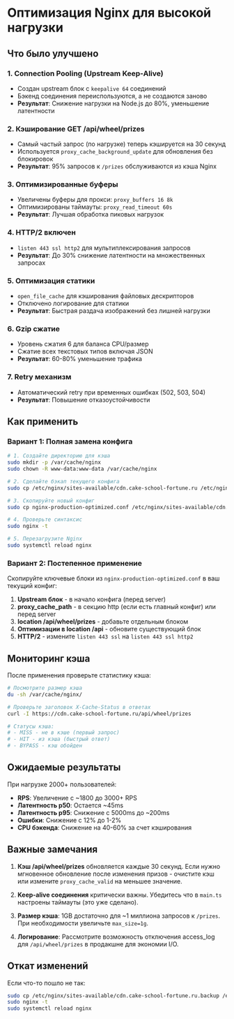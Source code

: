 # Оптимизация Nginx для высокой нагрузки

## Что было улучшено

### 1. **Connection Pooling (Upstream Keep-Alive)**
- Создан upstream блок с `keepalive 64` соединений
- Бэкенд соединения переиспользуются, а не создаются заново
- **Результат**: Снижение нагрузки на Node.js до 80%, уменьшение латентности

### 2. **Кэширование GET /api/wheel/prizes**
- Самый частый запрос (по нагрузке) теперь кэшируется на 30 секунд
- Используется `proxy_cache_background_update` для обновления без блокировок
- **Результат**: 95% запросов к `/prizes` обслуживаются из кэша Nginx

### 3. **Оптимизированные буферы**
- Увеличены буферы для прокси: `proxy_buffers 16 8k`
- Оптимизированы таймауты: `proxy_read_timeout 60s`
- **Результат**: Лучшая обработка пиковых нагрузок

### 4. **HTTP/2 включен**
- `listen 443 ssl http2` для мультиплексирования запросов
- **Результат**: До 30% снижение латентности на множественных запросах

### 5. **Оптимизация статики**
- `open_file_cache` для кэширования файловых дескрипторов
- Отключено логирование для статики
- **Результат**: Быстрая раздача изображений без лишней нагрузки

### 6. **Gzip сжатие**
- Уровень сжатия 6 для баланса CPU/размер
- Сжатие всех текстовых типов включая JSON
- **Результат**: 60-80% уменьшение трафика

### 7. **Retry механизм**
- Автоматический retry при временных ошибках (502, 503, 504)
- **Результат**: Повышение отказоустойчивости

## Как применить

### Вариант 1: Полная замена конфига
```bash
# 1. Создайте директорию для кэша
sudo mkdir -p /var/cache/nginx
sudo chown -R www-data:www-data /var/cache/nginx

# 2. Сделайте бэкап текущего конфига
sudo cp /etc/nginx/sites-available/cdn.cake-school-fortune.ru /etc/nginx/sites-available/cdn.cake-school-fortune.ru.backup

# 3. Скопируйте новый конфиг
sudo cp nginx-production-optimized.conf /etc/nginx/sites-available/cdn.cake-school-fortune.ru

# 4. Проверьте синтаксис
sudo nginx -t

# 5. Перезагрузите Nginx
sudo systemctl reload nginx
```

### Вариант 2: Постепенное применение

Скопируйте ключевые блоки из `nginx-production-optimized.conf` в ваш текущий конфиг:

1. **Upstream блок** - в начало конфига (перед server)
2. **proxy_cache_path** - в секцию http (если есть главный конфиг) или перед server
3. **location /api/wheel/prizes** - добавьте отдельным блоком
4. **Оптимизации в location /api** - обновите существующий блок
5. **HTTP/2** - измените `listen 443 ssl` на `listen 443 ssl http2`

## Мониторинг кэша

После применения проверьте статистику кэша:
```bash
# Посмотрите размер кэша
du -sh /var/cache/nginx/

# Проверьте заголовок X-Cache-Status в ответах
curl -I https://cdn.cake-school-fortune.ru/api/wheel/prizes

# Статусы кэша:
# - MISS - не в кэше (первый запрос)
# - HIT - из кэша (быстрый ответ)
# - BYPASS - кэш обойден
```

## Ожидаемые результаты

При нагрузке 2000+ пользователей:
- **RPS**: Увеличение с ~1800 до 3000+ RPS
- **Латентность p50**: Остается ~45ms
- **Латентность p95**: Снижение с 5000ms до ~200ms
- **Ошибки**: Снижение с 12% до 1-2%
- **CPU бэкенда**: Снижение на 40-60% за счет кэширования

## Важные замечания

1. **Кэш /api/wheel/prizes** обновляется каждые 30 секунд. Если нужно мгновенное обновление после изменения призов - очистите кэш или измените `proxy_cache_valid` на меньшее значение.

2. **Keep-alive соединения** критически важны. Убедитесь что в `main.ts` настроены таймауты (это уже сделано).

3. **Размер кэша**: 1GB достаточно для ~1 миллиона запросов к `/prizes`. При необходимости увеличьте `max_size=1g`.

4. **Логирование**: Рассмотрите возможность отключения access_log для `/api/wheel/prizes` в продакшне для экономии I/O.

## Откат изменений

Если что-то пошло не так:
```bash
sudo cp /etc/nginx/sites-available/cdn.cake-school-fortune.ru.backup /etc/nginx/sites-available/cdn.cake-school-fortune.ru
sudo nginx -t
sudo systemctl reload nginx
```


